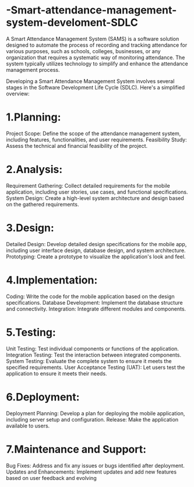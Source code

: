 # -Smart-attendance-management-system-develoment-SDLC


A Smart Attendance Management System (SAMS) is a software solution designed to automate the process of recording and tracking attendance for various purposes, such as schools, colleges, businesses, or any organization that requires a systematic way of monitoring attendance. The system typically utilizes technology to simplify and enhance the attendance management process.

Developing a Smart Attendance Management System involves several stages in the Software Development Life Cycle (SDLC). Here's a simplified overview:


# 1.Planning:

 Project Scope: Define the scope of the attendance management system, including features, functionalities, and user requirements.
 Feasibility Study: Assess the technical and financial feasibility of the project.

# 2.Analysis:

 Requirement Gathering: Collect detailed requirements for the mobile application, including user stories, use cases, and functional  specifications.
 System Design: Create a high-level system architecture and design based on the gathered requirements.

# 3.Design:

 Detailed Design: Develop detailed design specifications for the mobile app, including user interface design, database design, and system  architecture.
 Prototyping: Create a prototype to visualize the application's look and feel.

# 4.Implementation:

 Coding: Write the code for the mobile application based on the design specifications.
 Database Development: Implement the database structure and connectivity.
 Integration: Integrate different modules and components.

# 5.Testing:

 Unit Testing: Test individual components or functions of the application.
 Integration Testing: Test the interaction between integrated components.
 System Testing: Evaluate the complete system to ensure it meets the specified requirements.
User Acceptance Testing (UAT): Let users test the application to ensure it meets their needs.

# 6.Deployment:

Deployment Planning: Develop a plan for deploying the mobile application, including server setup and configuration.
Release: Make the application available to users.

# 7.Maintenance and Support:

Bug Fixes: Address and fix any issues or bugs identified after deployment.
Updates and Enhancements: Implement updates and add new features based on user feedback and evolving
